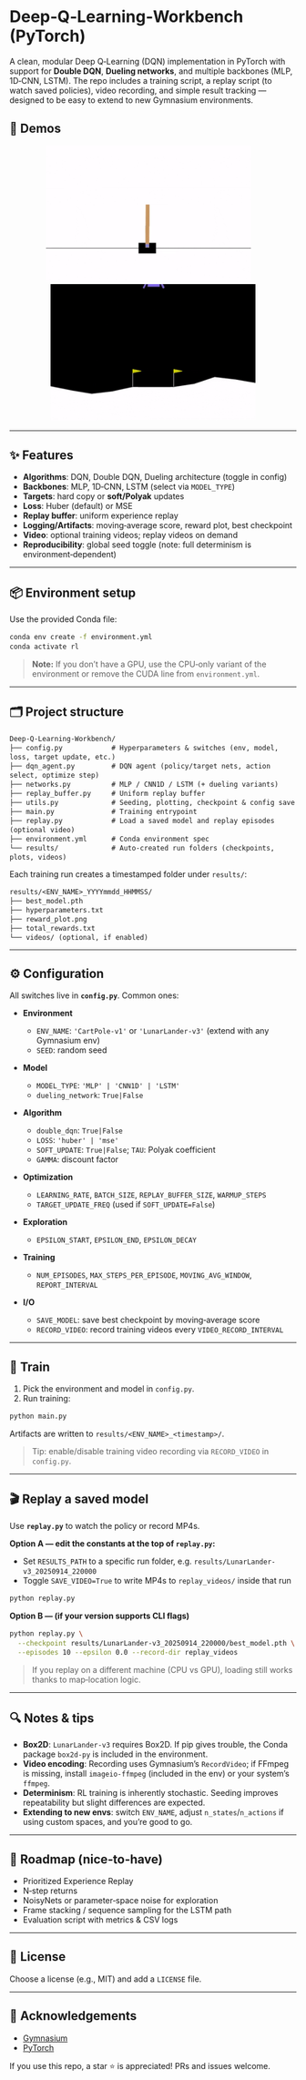 # Deep‑Q‑Learning‑Workbench (PyTorch)

A clean, modular Deep Q‑Learning (DQN) implementation in PyTorch with support for **Double DQN**, **Dueling networks**, and multiple backbones (MLP, 1D‑CNN, LSTM). The repo includes a training script, a replay script (to watch saved policies), video recording, and simple result tracking — designed to be easy to extend to new Gymnasium environments.

## 🎥 Demos

<p align="center">
  <img src="assets/cart_pole.gif" width="360" alt="CartPole-v1 demo">
  &nbsp;&nbsp;&nbsp;
  <img src="assets/lunar_lander.gif" width="360" alt="LunarLander-v3 demo">
</p>

---

## ✨ Features

* **Algorithms**: DQN, Double DQN, Dueling architecture (toggle in config)
* **Backbones**: MLP, 1D‑CNN, LSTM (select via `MODEL_TYPE`)
* **Targets**: hard copy or **soft/Polyak** updates
* **Loss**: Huber (default) or MSE
* **Replay buffer**: uniform experience replay
* **Logging/Artifacts**: moving‑average score, reward plot, best checkpoint
* **Video**: optional training videos; replay videos on demand
* **Reproducibility**: global seed toggle (note: full determinism is environment‑dependent)

---

## 📦 Environment setup

Use the provided Conda file:

```bash
conda env create -f environment.yml
conda activate rl
```

> **Note:** If you don’t have a GPU, use the CPU‑only variant of the environment or remove the CUDA line from `environment.yml`.

---

## 🗂️ Project structure

```
Deep-Q-Learning-Workbench/
├── config.py            # Hyperparameters & switches (env, model, loss, target update, etc.)
├── dqn_agent.py         # DQN agent (policy/target nets, action select, optimize step)
├── networks.py          # MLP / CNN1D / LSTM (+ dueling variants)
├── replay_buffer.py     # Uniform replay buffer
├── utils.py             # Seeding, plotting, checkpoint & config save
├── main.py              # Training entrypoint
├── replay.py            # Load a saved model and replay episodes (optional video)
├── environment.yml      # Conda environment spec
└── results/             # Auto‑created run folders (checkpoints, plots, videos)
```

Each training run creates a timestamped folder under `results/`:

```
results/<ENV_NAME>_YYYYmmdd_HHMMSS/
├── best_model.pth
├── hyperparameters.txt
├── reward_plot.png
├── total_rewards.txt
└── videos/ (optional, if enabled)
```

---

## ⚙️ Configuration

All switches live in **`config.py`**. Common ones:

* **Environment**

  * `ENV_NAME`: `'CartPole-v1'` or `'LunarLander-v3'` (extend with any Gymnasium env)
  * `SEED`: random seed
* **Model**

  * `MODEL_TYPE`: `'MLP' | 'CNN1D' | 'LSTM'`
  * `dueling_network`: `True|False`
* **Algorithm**

  * `double_dqn`: `True|False`
  * `LOSS`: `'huber' | 'mse'`
  * `SOFT_UPDATE`: `True|False`; `TAU`: Polyak coefficient
  * `GAMMA`: discount factor
* **Optimization**

  * `LEARNING_RATE`, `BATCH_SIZE`, `REPLAY_BUFFER_SIZE`, `WARMUP_STEPS`
  * `TARGET_UPDATE_FREQ` (used if `SOFT_UPDATE=False`)
* **Exploration**

  * `EPSILON_START`, `EPSILON_END`, `EPSILON_DECAY`
* **Training**

  * `NUM_EPISODES`, `MAX_STEPS_PER_EPISODE`, `MOVING_AVG_WINDOW`, `REPORT_INTERVAL`
* **I/O**

  * `SAVE_MODEL`: save best checkpoint by moving‑average score
  * `RECORD_VIDEO`: record training videos every `VIDEO_RECORD_INTERVAL`

---

## 🚀 Train

1. Pick the environment and model in `config.py`.
2. Run training:

```bash
python main.py
```

Artifacts are written to `results/<ENV_NAME>_<timestamp>/`.

> Tip: enable/disable training video recording via `RECORD_VIDEO` in `config.py`.

---

## 🎬 Replay a saved model

Use **`replay.py`** to watch the policy or record MP4s.

**Option A — edit the constants at the top of `replay.py`:**

* Set `RESULTS_PATH` to a specific run folder, e.g. `results/LunarLander-v3_20250914_220000`
* Toggle `SAVE_VIDEO=True` to write MP4s to `replay_videos/` inside that run

```bash
python replay.py
```

**Option B — (if your version supports CLI flags)**

```bash
python replay.py \
  --checkpoint results/LunarLander-v3_20250914_220000/best_model.pth \
  --episodes 10 --epsilon 0.0 --record-dir replay_videos
```

> If you replay on a different machine (CPU vs GPU), loading still works thanks to map‑location logic.

---

## 🔍 Notes & tips

* **Box2D**: `LunarLander-v3` requires Box2D. If pip gives trouble, the Conda package `box2d-py` is included in the environment.
* **Video encoding**: Recording uses Gymnasium’s `RecordVideo`; if FFmpeg is missing, install `imageio-ffmpeg` (included in the env) or your system’s `ffmpeg`.
* **Determinism**: RL training is inherently stochastic. Seeding improves repeatability but slight differences are expected.
* **Extending to new envs**: switch `ENV_NAME`, adjust `n_states`/`n_actions` if using custom spaces, and you’re good to go.

---

## 🧪 Roadmap (nice‑to‑have)

* Prioritized Experience Replay
* N‑step returns
* NoisyNets or parameter‑space noise for exploration
* Frame stacking / sequence sampling for the LSTM path
* Evaluation script with metrics & CSV logs

---

## 📜 License

Choose a license (e.g., MIT) and add a `LICENSE` file.

---

## 🙌 Acknowledgements

* [Gymnasium](https://github.com/Farama-Foundation/Gymnasium)
* [PyTorch](https://pytorch.org/)

If you use this repo, a star ⭐ is appreciated! PRs and issues welcome.

